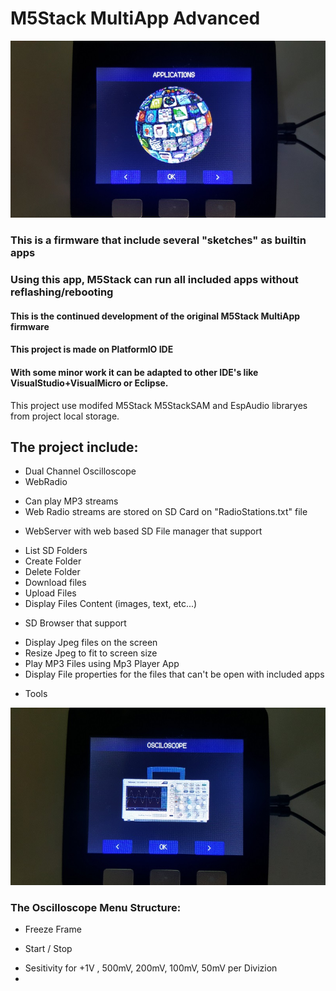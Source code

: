 # M5Stack MultiApp Advanced
![image](MultiAppImgs/Apps.jpg)
### This is a firmware that include several "sketches" as builtin apps
### Using this app, M5Stack can run all included apps without reflashing/rebooting
#### This is the continued development of the original M5Stack MultiApp firmware
#### This project is made on PlatformIO IDE
#### With some minor work it can be adapted to other IDE's like VisualStudio+VisualMicro or Eclipse.

This project use modifed M5Stack M5StackSAM and EspAudio libraryes from project local storage.

## The project include:
- Dual Channel Oscilloscope
- WebRadio
+ Can play MP3 streams
+ Web Radio streams are stored on SD Card on "RadioStations.txt" file
- WebServer with web based SD File manager that support
+ List SD Folders
+ Create Folder
+ Delete Folder
+ Download files
+ Upload Files
+ Display Files Content (images, text, etc...)
- SD Browser that support
+ Display Jpeg files on the screen
+ Resize Jpeg to fit to screen size
+ Play MP3 Files using Mp3 Player App
+ Display File properties for the files that can't be open with included apps
- Tools


![image](MultiAppImgs/Oscilloscope.jpg)

### The Oscilloscope Menu Structure:

- Freeze Frame
+ Start / Stop
- Sesitivity for
+1V , 500mV, 200mV, 100mV, 50mV per Divizion
-
